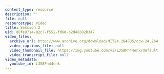 ```yaml
---
content_type: resource
description: ''
file: null
resourcetype: Video
title: Session 2
uid: d8fe8714-82c7-f552-fd68-b2d48602b347
video_files:
  archive_url: http://www.archive.org/download/MIT24.264F05/ocw-24.264-12dec2005-220k.mp4
  video_captions_file: null
  video_thumbnail_file: https://img.youtube.com/vi/LJ58Pn44enk/default.jpg
  video_transcript_file: null
video_metadata:
  youtube_id: LJ58Pn44enk
---
```


